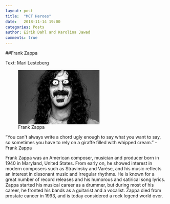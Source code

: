 ```yaml
---
layout: post
title:  "MCT Heroes"
date:   2018-11-14 19:00
categories: Posts
author: Eirik Dahl and Karolina Jawad
comments: true
---
```





##Frank Zappa

Text: Mari Lesteberg


<figure>
<img src="/assets/img/Frank-Zappa.jpg" alt="patch_patch" width="60%" align="middle"/>
<figcaption>Frank Zappa</figcaption>
</figure>

“You can't always write a chord ugly enough to say what you want to say, so sometimes you have to rely on a giraffe filled with whipped cream.” - Frank Zappa 

Frank Zappa was an American composer, musician and producer born in 1940 in Maryland, United States. From early on, he showed interest in modern composers such as Stravinsky and Varèse, and his music reflects an interest in dissonant music and irregular rhythms. He is known for a great number of record releases and his humorous and satirical song lyrics. Zappa started his musical career as a drummer, but during most of his career, he fronted his bands as a guitarist and a vocalist. Zappa died from prostate cancer in 1993, and is today considered a rock legend world over. 
